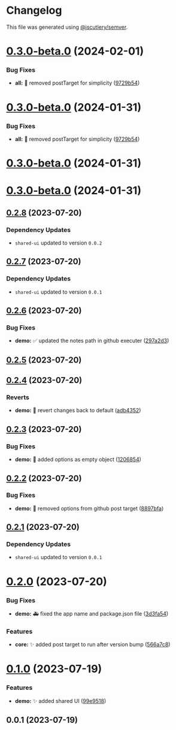 # Changelog

This file was generated using [@jscutlery/semver](https://github.com/jscutlery/semver).

# [0.3.0-beta.0](https://github.com/ak274/semver/compare/demo-0.3.0-beta.0...demo-0.3.0-beta.0) (2024-02-01)


### Bug Fixes

* **all:** :bug: removed postTarget for simplicity ([9729b54](https://github.com/ak274/semver/commit/9729b54fc3956a981f0a5df0412c2fcccb46452e))



# [0.3.0-beta.0](https://github.com/ak274/semver/compare/demo-0.3.0-beta.0...demo-0.3.0-beta.0) (2024-01-31)


### Bug Fixes

* **all:** :bug: removed postTarget for simplicity ([9729b54](https://github.com/ak274/semver/commit/9729b54fc3956a981f0a5df0412c2fcccb46452e))



# [0.3.0-beta.0](https://github.com/ak274/semver/compare/demo-0.3.0-beta.0...demo-0.3.0-beta.0) (2024-01-31)



# [0.3.0-beta.0](https://github.com/ak274/semver/compare/demo-0.2.8...demo-0.3.0-beta.0) (2024-01-31)



## [0.2.8](https://github.com/ak274/semver/compare/demo-0.2.7...demo-0.2.8) (2023-07-20)

### Dependency Updates

* `shared-ui` updated to version `0.0.2`


## [0.2.7](https://github.com/ak274/semver/compare/demo-0.2.6...demo-0.2.7) (2023-07-20)

### Dependency Updates

* `shared-ui` updated to version `0.0.1`


## [0.2.6](https://github.com/ak274/semver/compare/demo-0.2.5...demo-0.2.6) (2023-07-20)


### Bug Fixes

* **demo:** :white_check_mark: updated the notes path in github executer ([297a2d3](https://github.com/ak274/semver/commit/297a2d3c147e8464cca55a9d673e8f502b6d6001))



## [0.2.5](https://github.com/ak274/semver/compare/demo-0.2.4...demo-0.2.5) (2023-07-20)



## [0.2.4](https://github.com/ak274/semver/compare/demo-0.2.3...demo-0.2.4) (2023-07-20)


### Reverts

* **demo:** :memo: revert changes back to default ([adb4352](https://github.com/ak274/semver/commit/adb4352616e988c99547ac3a7d74a95a0473dd7e))



## [0.2.3](https://github.com/ak274/semver/compare/demo-0.2.2...demo-0.2.3) (2023-07-20)


### Bug Fixes

* **demo:** :bug: added options as empty object ([1206854](https://github.com/ak274/semver/commit/1206854eebd1f128dd66b83ce8f9c1d2c8f0aa2a))



## [0.2.2](https://github.com/ak274/semver/compare/demo-0.2.1...demo-0.2.2) (2023-07-20)


### Bug Fixes

* **demo:** :bug: removed options from github post target ([8897bfa](https://github.com/ak274/semver/commit/8897bfaa9f235287541e8c1d40dcb43121a3ebd6))



## [0.2.1](https://github.com/ak274/semver/compare/demo-0.2.0...demo-0.2.1) (2023-07-20)

### Dependency Updates

* `shared-ui` updated to version `0.0.1`


# [0.2.0](https://github.com/ak274/semver/compare/demo-0.1.0...demo-0.2.0) (2023-07-20)


### Bug Fixes

* **demo:** :ambulance: fixed the app name and package.json file ([3d3fa54](https://github.com/ak274/semver/commit/3d3fa5464da61c85ae1bbe9e1afd76eeab50fa1b))


### Features

* **core:** :sparkles: added post target to run after version bump ([566a7c8](https://github.com/ak274/semver/commit/566a7c8d05243e9c74b2f4aa3b6fc10b1bfa619b))



# [0.1.0](https://github.com/ak274/semver/compare/demo-0.0.1...demo-0.1.0) (2023-07-19)


### Features

* **demo:** :sparkles: added shared UI ([99e9518](https://github.com/ak274/semver/commit/99e951865b314471245c119b05d42fef8dbe7bdc))



## 0.0.1 (2023-07-19)
